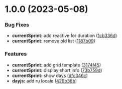 # 1.0.0 (2023-05-08)


### Bug Fixes

* **currentSprint:** add reactive for duration ([1cb336d](https://github.com/rshaibakov/todoria/commit/1cb336db4074008d0e5485fd41b86a3554313a49))
* **currentSprint:** remove old list ([1187b09](https://github.com/rshaibakov/todoria/commit/1187b093ad7870cdf383d1b8c439f5b046685095))


### Features

* **currentSprint:** add grid template ([3174f45](https://github.com/rshaibakov/todoria/commit/3174f45d2b918e1b506ce4efa963b23a0819b629))
* **currentSprint:** display short info ([73b759d](https://github.com/rshaibakov/todoria/commit/73b759d33386269e2f89f1a144459587d22f14cd))
* **currentSprint:** show days ([dfc346c](https://github.com/rshaibakov/todoria/commit/dfc346c5b3788eb4ef03ad3825207d97c533ee4e))
* **dayjs:** add ru locale ([429b38b](https://github.com/rshaibakov/todoria/commit/429b38bd43c7f05a53f88e9eaff9f4beb4cf6c8a))
